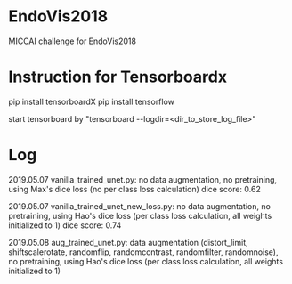 # EndoVis2018
MICCAI challenge for EndoVis2018

# Instruction for Tensorboardx

pip install tensorboardX
pip install tensorflow

start tensorboard by "tensorboard --logdir=<dir_to_store_log_file>"

# Log
2019.05.07 vanilla_trained_unet.py: no data augmentation, no pretraining, using Max's dice loss (no per class loss calculation)
dice score: 0.62

2019.05.07 vanilla_trained_unet_new_loss.py: no data augmentation, no pretraining, using Hao's dice loss (per class loss calculation, all weights initialized to 1)
dice score: 0.74

2019.05.08 aug_trained_unet.py: data augmentation (distort_limit, shiftscalerotate, randomflip, randomcontrast, randomfilter, randomnoise), no pretraining, using Hao's dice loss (per class loss calculation, all weights initialized to 1)

